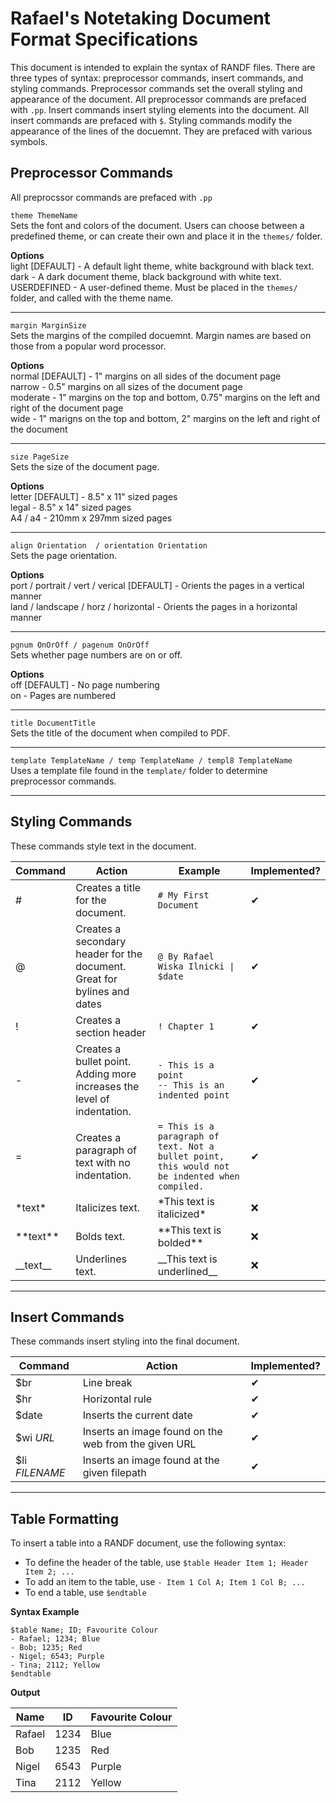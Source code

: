 # Rafael's Notetaking Document Format Specifications
This document is intended to explain the syntax of RANDF files. There are three
types of syntax: preprocessor commands, insert commands, and styling commands. 
Preprocessor commands set the overall styling and appearance of the document. 
All preprocessor commands are prefaced with `.pp`. Insert commands insert 
styling elements into the document. All insert commands are prefaced with `$`. 
Styling commands modify the appearance of the lines of the docuemnt. They are 
prefaced with various symbols.

## Preprocessor Commands
All preprocssor commands are prefaced with `.pp`

`theme ThemeName`<br>
Sets the font and colors of the document. Users can choose between a predefined 
theme, or can create their own and place it in the `themes/` folder.

**Options**<br>
light [DEFAULT] - A default light theme, white background with black text.<br>
dark - A dark document theme, black background with white text.<br>
USERDEFINED - A user-defined theme. Must be placed in the `themes/` folder, and
called with the theme name.

<hr>

`margin MarginSize`<br>
Sets the margins of the compiled docuemnt. Margin names are based on those 
from a popular word processor.

**Options**<br>
normal [DEFAULT] - 1" margins on all sides of the document page<br>
narrow - 0.5" margins on all sizes of the document page<br>
moderate - 1" margins on the top and bottom, 0.75" margins on the left and 
right of the document page<br>
wide - 1" marigns on the top and bottom, 2" margins on the left and right of 
the document

<hr>

`size PageSize`<br>
Sets the size of the document page.

**Options**<br>
letter [DEFAULT] - 8.5" x 11" sized pages<br>
legal - 8.5" x 14" sized pages<br>
A4 / a4 - 210mm x 297mm sized pages

<hr>

`align Orientation  / orientation Orientation`<br>
Sets the page orientation.

**Options**<br>
port / portrait / vert / verical [DEFAULT] - Orients the pages in a vertical manner<br>
land / landscape / horz / horizontal - Orients the pages in a horizontal manner <br>

<hr>

`pgnum OnOrOff / pagenum OnOrOff`<br>
Sets whether page numbers are on or off.

**Options**<br>
off [DEFAULT] - No page numbering<br>
on - Pages are numbered

<hr>

`title DocumentTitle`<br>
Sets the title of the document when compiled to PDF.

<hr>

`template TemplateName / temp TemplateName / templ8 TemplateName`<br>
Uses a template file found in the `template/` folder to determine preprocessor commands.

<hr>

## Styling Commands
These commands style text in the document.

| Command | Action | Example | Implemented? |
|---|---|---|---|
| # | Creates a title for the document. | `# My First Document` | ✔ |
| @ | Creates a secondary header for the document. Great for bylines and dates | `@ By Rafael Wiska Ilnicki \| $date` | ✔ |
| ! | Creates a section header | `! Chapter 1` | ✔ |
| - | Creates a bullet point. Adding more increases the level of indentation. | `- This is a point`<br>`-- This is an indented point` | ✔ |
| = | Creates a paragraph of text with no indentation. | `= This is a paragraph of text. Not a bullet point, this would not be indented when compiled.`| ✔ |
| \*text\* | Italicizes text. | \*This text is italicized\* | ❌ |
| \*\*text\*\* | Bolds text. | \*\*This text is bolded\*\* | ❌ |
| \_\_text\_\_ | Underlines text. | \_\_This text is underlined\_\_ | ❌ |

<hr>

## Insert Commands
These commands insert styling into the final document.

| Command | Action | Implemented? |
|---|---|---|
| $br | Line break | ✔ |
| $hr | Horizontal rule | ✔ |
| $date | Inserts the current date | ✔ |
| $wi *URL* | Inserts an image found on the web from the given URL | ✔ |
| $li *FILENAME* | Inserts an image found at the given filepath | ✔ |

<hr>

## Table Formatting
To insert a table into a RANDF document, use the following syntax:
- To define the header of the table, use `$table Header Item 1; Header Item 2; ...`
- To add an item to the table, use `- Item 1 Col A; Item 1 Col B; ...`
- To end a table, use `$endtable`

**Syntax Example**
```
$table Name; ID; Favourite Colour
- Rafael; 1234; Blue
- Bob; 1235; Red
- Nigel; 6543; Purple
- Tina; 2112; Yellow
$endtable
```

**Output**

| Name | ID | Favourite Colour |
|---|---|---|
| Rafael | 1234 | Blue |
| Bob | 1235 | Red |
| Nigel | 6543 | Purple |
| Tina | 2112 | Yellow |
